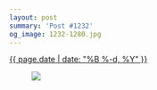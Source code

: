 ```yaml
---
layout: post
summary: 'Post #1232'
og_image: 1232-1280.jpg
---
```


<p>
 <time>
  <a href="/1232">
   {{ page.date | date: "%B %-d, %Y" }}
  </a>
 </time>
 <a href="/1232">
  <figure data-taken="11/21/2020">
   <img sizes="(min-width: 700px) 50vw, calc(100vw - 2rem)" src="{{ site.assets_url }}/1232-640.jpg" srcset="{{ site.assets_url }}/1232-320.jpg 320w, {{ site.assets_url }}/1232-640.jpg 640w, {{ site.assets_url }}/1232-960.jpg 960w, {{ site.assets_url }}/1232-1280.jpg 1280w"/>
  </figure>
 </a>
</p>
